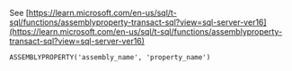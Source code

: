 See [https://learn.microsoft.com/en-us/sql/t-sql/functions/assemblyproperty-transact-sql?view=sql-server-ver16](https://learn.microsoft.com/en-us/sql/t-sql/functions/assemblyproperty-transact-sql?view=sql-server-ver16)
```
ASSEMBLYPROPERTY('assembly_name', 'property_name')
```
